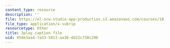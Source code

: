 ```yaml
---
content_type: resource
description: ''
file: https://ol-ocw-studio-app-production.s3.amazonaws.com/courses/18-02-multivariable-calculus-fall-2007/958e3aa47a335813aa36dd22c738c296_57jzPlxf4fk.vtt
file_type: application/x-subrip
resourcetype: Other
title: 3play caption file
uid: 958e3aa4-7a33-5813-aa36-dd22c738c296
---
```


